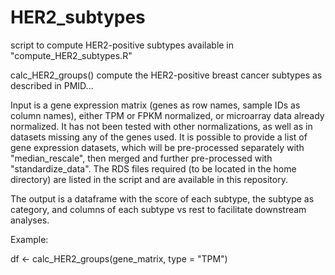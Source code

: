 # HER2_subtypes
script to compute HER2-positive subtypes available in "compute_HER2_subtypes.R"

calc_HER2_groups() compute the HER2-positive breast cancer subtypes as described in PMID...

Input is a gene expression matrix (genes as row names, sample IDs as column names), either TPM or FPKM normalized, or microarray data already normalized. It has not been tested with other normalizations, as well as in datasets missing any of the genes used.
It is possible to provide a list of gene expression datasets, which will be pre-processed separately with "median_rescale", then merged and further pre-processed with "standardize_data".
The RDS files required (to be located in the home directory) are listed in the script and are available in this repository.

The output is a dataframe with the score of each subtype, the subtype as category, and columns of each subtype vs rest to facilitate downstream analyses.

Example:

df <- calc_HER2_groups(gene_matrix, type = "TPM")


